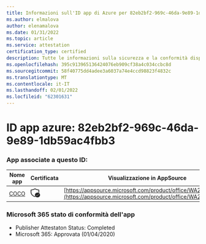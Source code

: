 ```yaml
---
title: Informazioni sull'ID app di Azure per 82eb2bf2-969c-46da-9e89-1db59ac4fbb3
ms.author: elmalova
author: elenamalova
ms.date: 01/31/2022
ms.topic: article
ms.service: attestation
certification_type: certified
description: Tutte le informazioni sulla sicurezza e la conformità disponibili per 82eb2bf2-969c-46da-9e89-1db59ac4fbb3.
ms.openlocfilehash: 395c913965136424076eb909cf38a4c034ccbc8d
ms.sourcegitcommit: 58f40775dd4adee3a6037a74e4ccd98823f4832c
ms.translationtype: MT
ms.contentlocale: it-IT
ms.lasthandoff: 02/01/2022
ms.locfileid: "62301631"
---
```

# <a name="azure-app-id-82eb2bf2-969c-46da-9e89-1db59ac4fbb3"></a>ID app azure: 82eb2bf2-969c-46da-9e89-1db59ac4fbb3


### <a name="apps-associated-with-this-id"></a>App associate a questo ID:
| **Nome app** | **Certificata** | **Visualizzazione in AppSource** |
|--------------|---------------|-----------------------|
| [COCO](https://docs.microsoft.com/microsoft-365-app-certification/forward/WA200001468) | <img alt="Certified application badge" src="../media/certified-badge.png" height="25" width="25" /> | [https://appsource.microsoft.com/product/office/WA200001468](https://appsource.microsoft.com/product/office/WA200001468) |

### <a name="microsoft-365-app-compliance-status"></a>Microsoft 365 stato di conformità dell'app
- Publisher Attestaton Status: Completed
- Microsoft 365: Approvata (01/04/2020)
